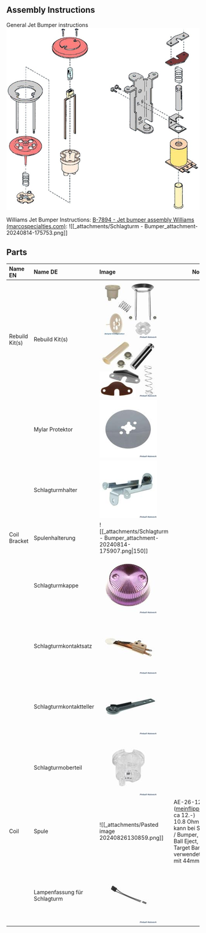 ## Assembly Instructions
General Jet Bumper instructions
![](_attachments/Schlagturm%20-%20Bumper_-20240702.png) 

Williams Jet Bumper Instructions: [B-7894 - Jet bumper assembly Williams (marcospecialties.com)](https://www.marcospecialties.com/pinball-parts/B-7894): 
![[_attachments/Schlagturm - Bumper_attachment-20240814-175753.png]] 
## Parts
| Name EN        | Name DE                      | Image                                                                                                             | Notes                                                                                                                                                                                                                                                                              |
| :------------- | :--------------------------- | :---------------------------------------------------------------------------------------------------------------- | ---------------------------------------------------------------------------------------------------------------------------------------------------------------------------------------------------------------------------------------------------------------------------------- |
| Rebuild Kit(s) | Rebuild Kit(s)               | ![](_attachments/Schlagturm%20-%20Bumper_-20240701.png) ![](_attachments/Schlagturm%20-%20Bumper_-20240701-1.png) |                                                                                                                                                                                                                                                                                    |
|                | Mylar Protektor              | ![](_attachments/Schlagturm%20-%20Bumper_-20240701-2.png)                                                         |                                                                                                                                                                                                                                                                                    |
|                | Schlagturmhalter             | ![](_attachments/Schlagturm%20-%20Bumper_-20240701-3.png)                                                         |                                                                                                                                                                                                                                                                                    |
| Coil Bracket   | Spulenhalterung              | ![[_attachments/Schlagturm - Bumper_attachment-20240814-175907.png\|150]]                                         |                                                                                                                                                                                                                                                                                    |
|                | Schlagturmkappe              | ![](_attachments/Schlagturm%20-%20Bumper_-20240701-4.png)                                                         |                                                                                                                                                                                                                                                                                    |
|                | Schlagturmkontaktsatz        | ![](_attachments/Schlagturm%20-%20Bumper_-20240701-5.png)                                                         |                                                                                                                                                                                                                                                                                    |
|                | Schlagturmkontaktteller      | ![](_attachments/Schlagturm%20-%20Bumper_-20240701-6.png)                                                         |                                                                                                                                                                                                                                                                                    |
|                | Schlagturmoberteil           | ![](_attachments/Schlagturm%20-%20Bumper_-20240701-7.png)                                                         |                                                                                                                                                                                                                                                                                    |
| Coil           | Spule                        | ![[_attachments/Pasted image 20240826130859.png]]                                                                 | AE-26-1200 ([meinflippershop.ch](https://www.meinflippershop.ch/pi/Shop-nach-Kategorien/Spulen/Bally/spule-ae-26-1200.html?von_suchresultat=true), ca 12.-)<br>10.8 Ohm<br>kann bei Schlagturm / Bumper, Shooter, Ball Eject, Drop Target Bank verwendet werden.<br>mit 44mm Hülse |
|                | Lampenfassung für Schlagturm | ![](_attachments/Schlagturm%20-%20Bumper_-20240701-8.png)                                                         |                                                                                                                                                                                                                                                                                    |

